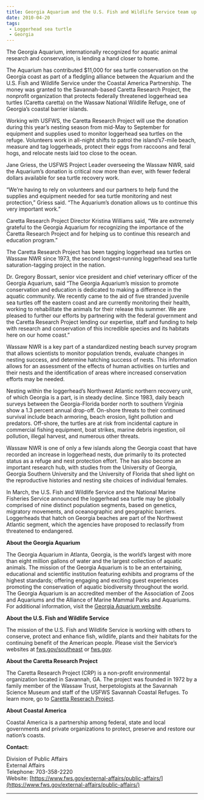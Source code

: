```yaml
---
title: Georgia Aquarium and the U.S. Fish and Wildlife Service team up to save loggerheads
date: 2010-04-20
tags:
 - Loggerhead sea turtle
 - Georgia
---
```


The Georgia Aquarium, internationally recognized for aquatic animal research and conservation, is lending a hand closer to home.

The Aquarium has contributed $11,000 for sea turtle conservation on the Georgia coast as part of a fledgling alliance between the Aquarium and the U.S. Fish and Wildlife Service under the Coastal America Partnership. The money was granted to the Savannah-based Caretta Research Project, the nonprofit organization that protects federally threatened loggerhead sea turtles (Caretta caretta) on the Wassaw National Wildlife Refuge, one of Georgia’s coastal barrier islands.

Working with USFWS, the Caretta Research Project will use the donation during this year’s nesting season from mid-May to September for equipment and supplies used to monitor loggerhead sea turtles on the refuge. Volunteers work in all-night shifts to patrol the island’s7-mile beach, measure and tag loggerheads, protect their eggs from raccoons and feral hogs, and relocate nests laid too close to the ocean.

Jane Griess, the USFWS Project Leader overseeing the Wassaw NWR, said the Aquarium’s donation is critical now more than ever, with fewer federal dollars available for sea turtle recovery work.

“We’re having to rely on volunteers and our partners to help fund the supplies and equipment needed for sea turtle monitoring and nest protection,” Griess said. “The Aquarium’s donation allows us to continue this very important work.”

Caretta Research Project Director Kristina Williams said, “We are extremely grateful to the Georgia Aquarium for recognizing the importance of the Caretta Research Project and for helping us to continue this research and education program.”

The Caretta Research Project has been tagging loggerhead sea turtles on Wassaw NWR since 1973, the second longest-running loggerhead sea turtle saturation-tagging project in the nation.

Dr. Gregory Bossart, senior vice president and chief veterinary officer of the Georgia Aquarium, said “The Georgia Aquarium’s mission to promote conservation and education is dedicated to making a difference in the aquatic community. We recently came to the aid of five stranded juvenile sea turtles off the eastern coast and are currently monitoring their health, working to rehabilitate the animals for their release this summer. We are pleased to further our efforts by partnering with the federal government and the Caretta Research Project lending our expertise, staff and funding to help with research and conservation of this incredible species and its habitats here on our home coast.”

Wassaw NWR is a key part of a standardized nesting beach survey program that allows scientists to monitor population trends, evaluate changes in nesting success, and determine hatching success of nests. This information allows for an assessment of the effects of human activities on turtles and their nests and the identification of areas where increased conservation efforts may be needed.

Nesting within the loggerhead’s Northwest Atlantic northern recovery unit, of which Georgia is a part, is in steady decline. Since 1983, daily beach surveys between the Georgia-Florida border north to southern Virginia show a 1.3 percent annual drop-off. On-shore threats to their continued survival include beach armoring, beach erosion, light pollution and predators. Off-shore, the turtles are at risk from incidental capture in commercial fishing equipment, boat strikes, marine debris ingestion, oil pollution, illegal harvest, and numerous other threats.

Wassaw NWR is one of only a few islands along the Georgia coast that have recorded an increase in loggerhead nests, due primarily to its protected status as a refuge and nest protection effort. The has also become an important research hub, with studies from the University of Georgia, Georgia Southern University and the University of Florida that shed light on the reproductive histories and nesting site choices of individual females.

In March, the U.S. Fish and Wildlife Service and the National Marine Fisheries Service announced the loggerhead sea turtle may be globally comprised of nine distinct population segments, based on genetics, migratory movements, and oceanographic and geographic barriers. Loggerheads that hatch on Georgia beaches are part of the Northwest Atlantic segment, which the agencies have proposed to reclassify from threatened to endangered.

**About the Georgia Aquarium**  

The Georgia Aquarium in Atlanta, Georgia, is the world’s largest with more than eight million gallons of water and the largest collection of aquatic animals. The mission of the Georgia Aquarium is to be an entertaining, educational and scientific institution featuring exhibits and programs of the highest standards; offering engaging and exciting guest experiences promoting the conservation of aquatic biodiversity throughout the world. The Georgia Aquarium is an accredited member of the Association of Zoos and Aquariums and the Alliance of Marine Mammal Parks and Aquariums. For additional information, visit the [Georgia Aquarium website](http://www.georgiaaquarium.org).

**About the U.S. Fish and Wildlife Service**

The mission of the U.S. Fish and Wildlife Service is working with others to conserve, protect and enhance fish, wildlife, plants and their habitats for the continuing benefit of the American people. Please visit the Service’s websites at [fws.gov/southeast](http://www.fws.gov/southeast/) or [fws.gov](http://fws.gov).

**About the Caretta Research Project**

The Caretta Research Project (CRP) is a non-profit environmental organization located in Savannah, GA. The project was founded in 1972 by a family member of the Wassaw Trust, herpetologists at the Savannah Science Museum and staff of the USFWS Savannah Coastal Refuges. To learn more, go to [Caretta Reserach Project](http://www.carettaresearchproject.org).

**About Coastal America**

Coastal America is a partnership among federal, state and local governments and private organizations to protect, preserve and restore our nation’s coasts.

**Contact:**

Division of Public Affairs  
External Affairs  
Telephone: 703-358-2220  
Website: [https://www.fws.gov/external-affairs/public-affairs/](https://www.fws.gov/external-affairs/public-affairs/)

* * *
